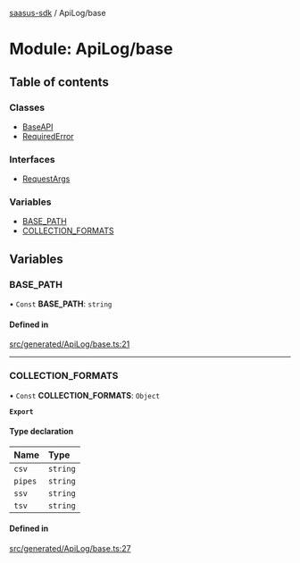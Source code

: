 [saasus-sdk](../README.md) / ApiLog/base

# Module: ApiLog/base

## Table of contents

### Classes

- [BaseAPI](../classes/ApiLog_base.BaseAPI.md)
- [RequiredError](../classes/ApiLog_base.RequiredError.md)

### Interfaces

- [RequestArgs](../interfaces/ApiLog_base.RequestArgs.md)

### Variables

- [BASE\_PATH](ApiLog_base.md#base_path)
- [COLLECTION\_FORMATS](ApiLog_base.md#collection_formats)

## Variables

### BASE\_PATH

• `Const` **BASE\_PATH**: `string`

#### Defined in

[src/generated/ApiLog/base.ts:21](https://github.com/saasus-platform/saasus-sdk-javascript/blob/997c544/src/generated/ApiLog/base.ts#L21)

___

### COLLECTION\_FORMATS

• `Const` **COLLECTION\_FORMATS**: `Object`

**`Export`**

#### Type declaration

| Name | Type |
| :------ | :------ |
| `csv` | `string` |
| `pipes` | `string` |
| `ssv` | `string` |
| `tsv` | `string` |

#### Defined in

[src/generated/ApiLog/base.ts:27](https://github.com/saasus-platform/saasus-sdk-javascript/blob/997c544/src/generated/ApiLog/base.ts#L27)

